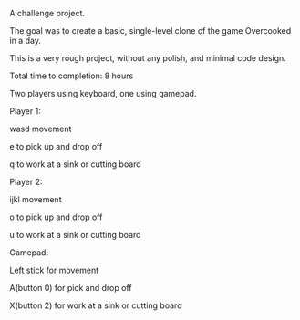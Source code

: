 A challenge project.

The goal was to create a basic, single-level clone of the game Overcooked in a day.

This is a very rough project, without any polish, and minimal code design.

Total time to completion: 8 hours

Two players using keyboard, one using gamepad.

Player 1:

wasd movement

e to pick up and drop off

q to work at a sink or cutting board

Player 2:

ijkl movement

o to pick up and drop off

u to work at a sink or cutting board

Gamepad:

Left stick for movement

A(button 0) for pick and drop off

X(button 2) for work at a sink or cutting board
